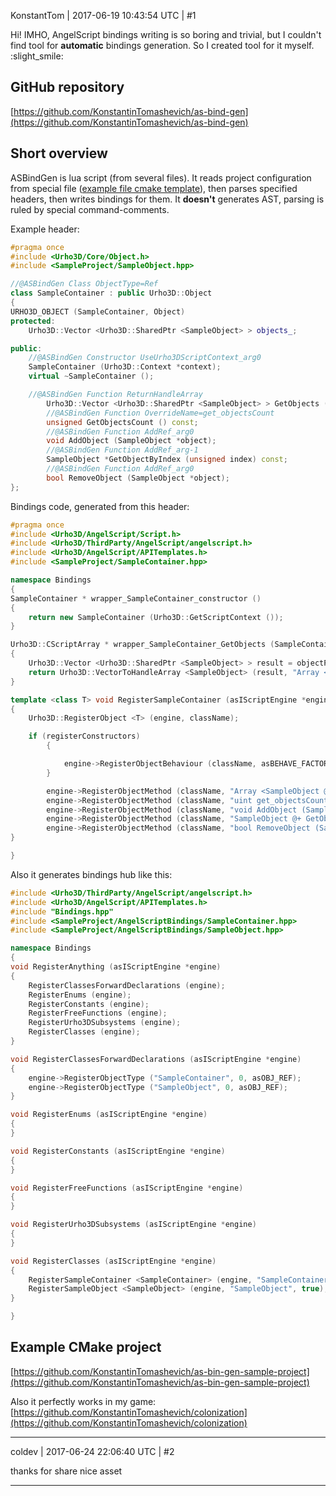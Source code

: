 KonstantTom | 2017-06-19 10:43:54 UTC | #1

Hi!  IMHO, AngelScript bindings writing is so boring and trivial, but I couldn't find tool for **automatic** bindings generation. So I created tool for it myself. :slight_smile:

## GitHub repository
[https://github.com/KonstantinTomashevich/as-bind-gen](https://github.com/KonstantinTomashevich/as-bind-gen)

## Short overview
ASBindGen is lua script (from several files). It reads project configuration from special file ([example file cmake template](https://github.com/KonstantinTomashevich/as-bin-gen-sample-project/blob/master/ASBindGenConfiguration.lua.cmake)), then parses specified headers, then writes bindings for them. It **doesn't** generates AST, parsing is ruled by special command-comments.

Example header:
```c++
#pragma once
#include <Urho3D/Core/Object.h>
#include <SampleProject/SampleObject.hpp>

//@ASBindGen Class ObjectType=Ref
class SampleContainer : public Urho3D::Object
{
URHO3D_OBJECT (SampleContainer, Object)
protected:
    Urho3D::Vector <Urho3D::SharedPtr <SampleObject> > objects_;

public:
    //@ASBindGen Constructor UseUrho3DScriptContext_arg0
    SampleContainer (Urho3D::Context *context);
    virtual ~SampleContainer ();

    //@ASBindGen Function ReturnHandleArray
        Urho3D::Vector <Urho3D::SharedPtr <SampleObject> > GetObjects () const;
        //@ASBindGen Function OverrideName=get_objectsCount
        unsigned GetObjectsCount () const;
        //@ASBindGen Function AddRef_arg0
        void AddObject (SampleObject *object);
        //@ASBindGen Function AddRef_arg-1
        SampleObject *GetObjectByIndex (unsigned index) const;
        //@ASBindGen Function AddRef_arg0
        bool RemoveObject (SampleObject *object);
};
```

Bindings code, generated from this header:
```c++
#pragma once
#include <Urho3D/AngelScript/Script.h>
#include <Urho3D/ThirdParty/AngelScript/angelscript.h>
#include <Urho3D/AngelScript/APITemplates.h>
#include <SampleProject/SampleContainer.hpp>

namespace Bindings
{
SampleContainer * wrapper_SampleContainer_constructor ()
{
    return new SampleContainer (Urho3D::GetScriptContext ());
}

Urho3D::CScriptArray * wrapper_SampleContainer_GetObjects (SampleContainer* objectPtr)
{
    Urho3D::Vector <Urho3D::SharedPtr <SampleObject> > result = objectPtr->GetObjects ();
    return Urho3D::VectorToHandleArray <SampleObject> (result, "Array <SampleObject @>");
}

template <class T> void RegisterSampleContainer (asIScriptEngine *engine, const char *className, bool registerConstructors)
{
    Urho3D::RegisterObject <T> (engine, className);

    if (registerConstructors)
        {

            engine->RegisterObjectBehaviour (className, asBEHAVE_FACTORY, (Urho3D::String (className) + "@+ f ()").CString (), asFUNCTION (wrapper_SampleContainer_constructor), asCALL_CDECL);
        }

        engine->RegisterObjectMethod (className, "Array <SampleObject @> @ GetObjects () const", asFUNCTION (wrapper_SampleContainer_GetObjects), asCALL_CDECL_OBJFIRST);
        engine->RegisterObjectMethod (className, "uint get_objectsCount () const", asMETHOD (T, GetObjectsCount), asCALL_THISCALL);
        engine->RegisterObjectMethod (className, "void AddObject (SampleObject @+ object) ", asMETHOD (T, AddObject), asCALL_THISCALL);
        engine->RegisterObjectMethod (className, "SampleObject @+ GetObjectByIndex (uint index) const", asMETHOD (T, GetObjectByIndex), asCALL_THISCALL);
        engine->RegisterObjectMethod (className, "bool RemoveObject (SampleObject @+ object) ", asMETHOD (T, RemoveObject), asCALL_THISCALL);
}

}
```

Also it generates bindings hub like this:
```c++
#include <Urho3D/ThirdParty/AngelScript/angelscript.h>
#include <Urho3D/AngelScript/APITemplates.h>
#include "Bindings.hpp"
#include <SampleProject/AngelScriptBindings/SampleContainer.hpp>
#include <SampleProject/AngelScriptBindings/SampleObject.hpp>

namespace Bindings
{
void RegisterAnything (asIScriptEngine *engine)
{
    RegisterClassesForwardDeclarations (engine);
    RegisterEnums (engine);
    RegisterConstants (engine);
    RegisterFreeFunctions (engine);
    RegisterUrho3DSubsystems (engine);
    RegisterClasses (engine);
}

void RegisterClassesForwardDeclarations (asIScriptEngine *engine)
{
    engine->RegisterObjectType ("SampleContainer", 0, asOBJ_REF);
    engine->RegisterObjectType ("SampleObject", 0, asOBJ_REF);
}

void RegisterEnums (asIScriptEngine *engine)
{
}

void RegisterConstants (asIScriptEngine *engine)
{
}

void RegisterFreeFunctions (asIScriptEngine *engine)
{
}

void RegisterUrho3DSubsystems (asIScriptEngine *engine)
{
}

void RegisterClasses (asIScriptEngine *engine)
{
    RegisterSampleContainer <SampleContainer> (engine, "SampleContainer", true);
    RegisterSampleObject <SampleObject> (engine, "SampleObject", true);
}

}
```

## Example CMake project
[https://github.com/KonstantinTomashevich/as-bin-gen-sample-project](https://github.com/KonstantinTomashevich/as-bin-gen-sample-project)

Also it perfectly works in my game:
[https://github.com/KonstantinTomashevich/colonization](https://github.com/KonstantinTomashevich/colonization)

-------------------------

coldev | 2017-06-24 22:06:40 UTC | #2

thanks for share nice asset

-------------------------

